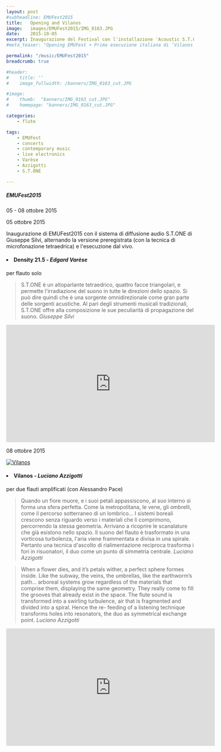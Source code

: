 ```yaml
---
layout: post
#subheadline: EMUFest2015
title:   Opening and Vilanos
image:   images/EMUFest2015/IMG_0163.JPG
date:    2015-10-05
excerpt: Inaugurazione del Festival con l'installazione 'Acoustic S.T.ONE' di Giuseppe Silvi, Prima esecuzione italiana di ‘Vilanos’ del compositore argentino Luciano Azzigotti, per due flauti amplificati
#meta_teaser: "Opening EMUFest + Prima esecuzione italiana di ‘Vilanos’ di Luciano Azzigotti"

permalink: "/music/EMUFest2015"
breadcrumb: true

#header:
#    title: ''
#    image_fullwidth: /banners/IMG_0163_cut.JPG

#image:
#    thumb:  "banners/IMG_0163_cut.JPG"
#    homepage: "banners/IMG_0163_cut.JPG"

categories:
    - flute

tags:
    - EMUFest
    - concerts
    - contemporary music
    - live electronics
    - Varèse
    - Azzigotti
    - S.T.ONE

---
```

##### EMUFest2015
05 - 08 ottobre 2015

05 ottobre 2015 <br>

Inaugurazione di EMUFest2015 con il sistema di diffusione audio S.T.ONE di Giuseppe Silvi, alternando la versione preregistrata (con la tecnica di microfonazione tetraedrica) e l'esecuzione dal vivo.

<h4><li>Density 21.5 - <em>Edgard Varèse</em></li></h4>
per flauto solo <br>

<blockquote>
S.T.ONE è un altoparlante tetraedrico, quattro facce triangolari, e permette l'irradiazione del suono in tutte le direzioni dello spazio. Si può dire quindi che è una sorgente omnidirezionale come gran parte delle sorgenti acustiche. Al pari degli strumenti musicali tradizionali, S.T.ONE offre alla composizione le sue peculiarità di propagazione del suono.
<cite>Giuseppe Silvi</cite></blockquote>

<iframe width="560" height="315" src="https://www.youtube.com/embed/VL_2xnE9Gi4?rel=0" frameborder="0" allow="autoplay; encrypted-media" allowfullscreen></iframe>

<br>

08 ottobre 2015  <br>

<a href="{{ site.url }}/images/EMUFest2015/IMG_0163_cut.JPG"><img src="{{ site.url }}/images/EMUFest2015/IMG_0163_cut.JPG" alt="Vilanos"></a>

<h4><li>Vilanos - <em>Luciano Azzigotti</em></li></h4>
per due flauti amplificati (con Alessandro Pace) <br>

<blockquote>Quando un fiore muore, e i suoi petali appassiscono, al suo interno si forma una sfera perfetta. Come la metropolitana, le vene, gli ombrelli, come il percorso sotterraneo di un lombrico... I sistemi boreali crescono senza riguardo verso i materiali che li comprimono, percorrendo la stessa geometria. Arrivano a ricoprire le scanalature che già esistono nello spazio. Il suono del flauto è trasformato in una vorticosa turbolenza, l'aria viene frammentata e divisa in una spirale. Pertanto una tecnica d'ascolto di rialimentazione reciproca trasforma i fori in risuonatori, il duo come un punto di simmetria centrale.
<cite>Luciano Azzigotti</cite></blockquote>



<blockquote>When a flower dies, and it’s petals wither, a perfect sphere formes inside.
Like the subway, the veins, the umbrellas, like the earthworm’s path... arboreal systems grow regardless of the materials that comprise them, displaying the same geometry. They really come to fill the grooves that already exist in the space.
The flute sound is transformed into a swirling turbulence, air that is fragmented and divided into a spiral. Hence the re- feeding of a listening technique transforms holes into resonators, the duo as symmetrical exchange point.
<cite>Luciano Azzigotti</cite></blockquote>

<iframe width="560" height="315" src="https://www.youtube.com/embed/KNMnd_qpOzI?rel=0" frameborder="0" allow="autoplay; encrypted-media" allowfullscreen></iframe>
